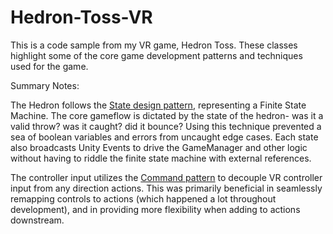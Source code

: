 # Hedron-Toss-VR
This is a code sample from my VR game, Hedron Toss. These classes highlight some of the core game development patterns and techniques used for the game.

Summary Notes:

The Hedron follows the [State design pattern](https://en.wikipedia.org/wiki/State_pattern), representing a Finite State Machine. The core gameflow is dictated by the state of the hedron- was it a valid throw? was it caught? did it bounce? Using this technique prevented a sea of boolean variables and errors from uncaught edge cases. Each state also broadcasts Unity Events to drive the GameManager and other logic without having to riddle the finite state machine with external references.

The controller input utilizes the [Command pattern](https://en.wikipedia.org/wiki/Command_pattern) to decouple VR controller input from any direction actions. This was primarily beneficial in seamlessly remapping controls to actions (which happened a lot throughout development), and in providing more flexibility when adding to actions downstream.
